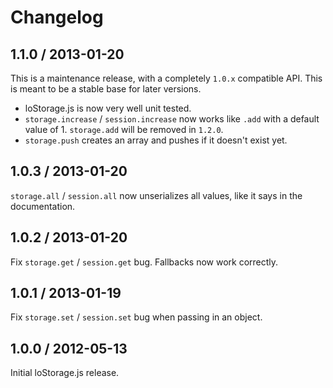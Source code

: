 # Changelog

## 1.1.0 / 2013-01-20

This is a maintenance release, with a completely `1.0.x` compatible API. This is meant to be a stable base for later versions.

- loStorage.js is now very well unit tested.
- `storage.increase` / `session.increase` now works like `.add` with a default value of 1. `storage.add` will be removed in `1.2.0`.
- `storage.push` creates an array and pushes if it doesn't exist yet.

## 1.0.3 / 2013-01-20

`storage.all` / `session.all` now unserializes all values, like it says in the documentation.

## 1.0.2 / 2013-01-20

Fix `storage.get` / `session.get` bug. Fallbacks now work correctly.

## 1.0.1 / 2013-01-19

Fix `storage.set` / `session.set` bug when passing in an object.

## 1.0.0 / 2012-05-13

Initial loStorage.js release.